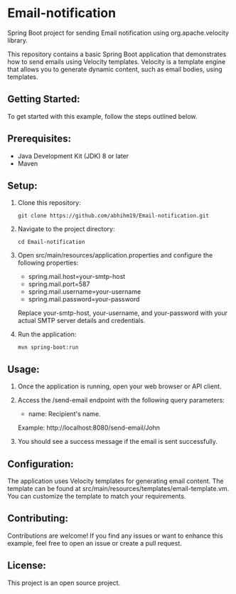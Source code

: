 # Email-notification
Spring Boot project for sending Email notification using org.apache.velocity library.

This repository contains a basic Spring Boot application that demonstrates how to send emails using Velocity templates. Velocity is a template engine that allows you to generate dynamic content, such as email bodies, using templates.

## Getting Started:

To get started with this example, follow the steps outlined below.

## Prerequisites:

- Java Development Kit (JDK) 8 or later
- Maven

## Setup:

1. Clone this repository:

   ```git clone https://github.com/abhihm19/Email-notification.git```

2. Navigate to the project directory:

   `cd Email-notification`

3. Open src/main/resources/application.properties and configure the following properties:

   - spring.mail.host=your-smtp-host
   - spring.mail.port=587
   - spring.mail.username=your-username
   - spring.mail.password=your-password

   Replace your-smtp-host, your-username, and your-password with your actual SMTP server details and credentials.

4. Run the application:

   `mvn spring-boot:run`

## Usage:

1. Once the application is running, open your web browser or API client.

2. Access the /send-email endpoint with the following query parameters:
   - name: Recipient's name.

   Example: http://localhost:8080/send-email/John

3. You should see a success message if the email is sent successfully.

## Configuration:

The application uses Velocity templates for generating email content. The template can be found at src/main/resources/templates/email-template.vm. You can customize the template to match your requirements.

## Contributing:

Contributions are welcome! If you find any issues or want to enhance this example, feel free to open an issue or create a pull request.

## License:

This project is an open source project.
